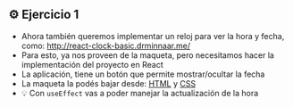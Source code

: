 ## ⚙️ **Ejercicio 1**

- Ahora también queremos implementar un reloj para ver la hora y fecha, como: http://react-clock-basic.drminnaar.me/
- Para esto, ya nos proveen de la maqueta, pero necesitamos hacer la implementación del proyecto en React
- La aplicación, tiene un botón que permite mostrar/ocultar la fecha
- La maqueta la podés bajar desde: [HTML](./index.html) y [CSS](./style.css)
- 💡 Con `useEffect` vas a poder manejar la actualización de la hora